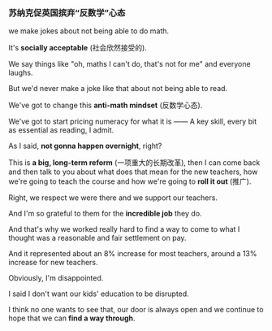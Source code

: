 ### 苏纳克促英国摈弃“反数学”心态

we make jokes about not being able to do math.

It's **socially acceptable** (社会欣然接受的).

We say things like "oh, maths I can't do, that's not for me" and everyone laughs.

But we'd never make a joke like that about not being able to read.

We've got to change this **anti-math mindset** (反数学心态).

We've got to start pricing numeracy for what it is —— A key skill, every bit as essential as reading, I admit.

As I said, **not gonna happen overnight**, right?

This is **a big, long-term reform** (一项重大的长期改革), then I can come back and then talk to you about what does that mean for the new teachers, how we're going to teach the course and how we're going to **roll it out** (推广).

Right, we respect we were there and we support our teachers.

And I'm so grateful to them for the **incredible job** they do.

And that's why we worked really hard to find a way to come to what I thought was a reasonable and fair settlement on pay.

And it represented about an 8% increase for most teachers, around a 13% increase for new teachers.

Obviously, I'm disappointed.

I said I don't want our kids' education to be disrupted.

I think no one wants to see that, our door is always open and we continue to hope that we can **find a way through**.
